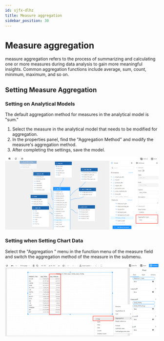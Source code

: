 ```yaml
---
id: sjfx-dlhz
title: Measure aggregation
sidebar_position: 30
---
```

# Measure aggregation

measure aggregation refers to the process of summarizing and calculating one or more measures during data analysis to gain more meaningful insights. Common aggregation functions include average, sum, count, minimum, maximum, and so on.

## Setting Measure Aggregation
### Setting on Analytical Models

   The default aggregation method for measures in the analytical model is "sum."

   1. Select the measure in the analytical model that needs to be modified for aggregation.
   2. In the properties panel, find the "Aggregation Method" and modify the measure's aggregation method.
   3. After completing the settings, save the model.

![1681545207022](../../../../../static/img/en/datafor/analysis/1681545207022.png)

### Setting when Setting Chart Data

Select the "Aggregation " menu in the function menu of the measure field and switch the aggregation method of the measure in the submenu.

![1681545142302](../../../../../static/img/en/datafor/analysis/1681545142302.png)
